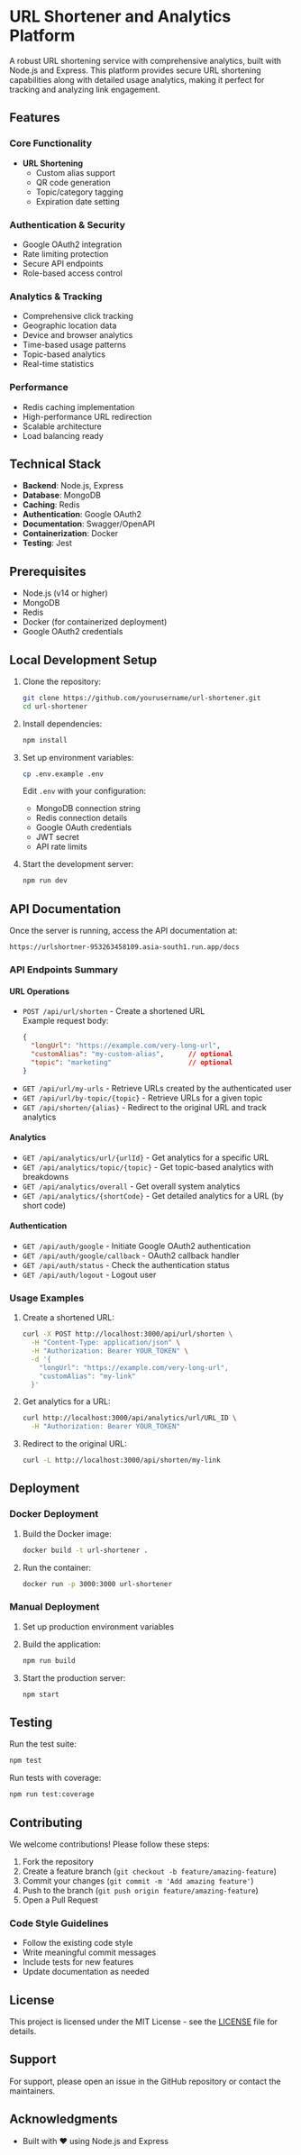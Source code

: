 # URL Shortener and Analytics Platform

A robust URL shortening service with comprehensive analytics, built with Node.js and Express. This platform provides secure URL shortening capabilities along with detailed usage analytics, making it perfect for tracking and analyzing link engagement.

## Features

### Core Functionality
- **URL Shortening**
  - Custom alias support
  - QR code generation
  - Topic/category tagging
  - Expiration date setting

### Authentication & Security
- Google OAuth2 integration
- Rate limiting protection
- Secure API endpoints
- Role-based access control

### Analytics & Tracking
- Comprehensive click tracking
- Geographic location data
- Device and browser analytics
- Time-based usage patterns
- Topic-based analytics
- Real-time statistics

### Performance
- Redis caching implementation
- High-performance URL redirection
- Scalable architecture
- Load balancing ready

## Technical Stack

- **Backend**: Node.js, Express
- **Database**: MongoDB
- **Caching**: Redis
- **Authentication**: Google OAuth2
- **Documentation**: Swagger/OpenAPI
- **Containerization**: Docker
- **Testing**: Jest

## Prerequisites

- Node.js (v14 or higher)
- MongoDB
- Redis
- Docker (for containerized deployment)
- Google OAuth2 credentials

## Local Development Setup

1. Clone the repository:
   ```bash
   git clone https://github.com/yourusername/url-shortener.git
   cd url-shortener
   ```

2. Install dependencies:
   ```bash
   npm install
   ```

3. Set up environment variables:
   ```bash
   cp .env.example .env
   ```
   Edit `.env` with your configuration:
   - MongoDB connection string
   - Redis connection details
   - Google OAuth credentials
   - JWT secret
   - API rate limits

4. Start the development server:
   ```bash
   npm run dev
   ```

## API Documentation

Once the server is running, access the API documentation at:
```
https://urlshortner-953263458109.asia-south1.run.app/docs
```

### API Endpoints Summary

#### URL Operations
- `POST /api/url/shorten` - Create a shortened URL  
  Example request body:
  ```json
  {
    "longUrl": "https://example.com/very-long-url",
    "customAlias": "my-custom-alias",      // optional
    "topic": "marketing"                   // optional
  }
  ```
- `GET /api/url/my-urls` - Retrieve URLs created by the authenticated user
- `GET /api/url/by-topic/{topic}` - Retrieve URLs for a given topic
- `GET /api/shorten/{alias}` - Redirect to the original URL and track analytics

#### Analytics
- `GET /api/analytics/url/{urlId}` - Get analytics for a specific URL
- `GET /api/analytics/topic/{topic}` - Get topic-based analytics with breakdowns
- `GET /api/analytics/overall` - Get overall system analytics
- `GET /api/analytics/{shortCode}` - Get detailed analytics for a URL (by short code)

#### Authentication
- `GET /api/auth/google` - Initiate Google OAuth2 authentication
- `GET /api/auth/google/callback` - OAuth2 callback handler
- `GET /api/auth/status` - Check the authentication status
- `GET /api/auth/logout` - Logout user

### Usage Examples

1. Create a shortened URL:
   ```bash
   curl -X POST http://localhost:3000/api/url/shorten \
     -H "Content-Type: application/json" \
     -H "Authorization: Bearer YOUR_TOKEN" \
     -d '{
       "longUrl": "https://example.com/very-long-url",
       "customAlias": "my-link"
     }'
   ```

2. Get analytics for a URL:
   ```bash
   curl http://localhost:3000/api/analytics/url/URL_ID \
     -H "Authorization: Bearer YOUR_TOKEN"
   ```

3. Redirect to the original URL:
   ```bash
   curl -L http://localhost:3000/api/shorten/my-link
   ```

## Deployment

### Docker Deployment

1. Build the Docker image:
   ```bash
   docker build -t url-shortener .
   ```

2. Run the container:
   ```bash
   docker run -p 3000:3000 url-shortener
   ```

### Manual Deployment

1. Set up production environment variables
2. Build the application:
   ```bash
   npm run build
   ```

3. Start the production server:
   ```bash
   npm start
   ```

## Testing

Run the test suite:
```bash
npm test
```

Run tests with coverage:
```bash
npm run test:coverage
```

## Contributing

We welcome contributions! Please follow these steps:

1. Fork the repository
2. Create a feature branch (`git checkout -b feature/amazing-feature`)
3. Commit your changes (`git commit -m 'Add amazing feature'`)
4. Push to the branch (`git push origin feature/amazing-feature`)
5. Open a Pull Request

### Code Style Guidelines

- Follow the existing code style
- Write meaningful commit messages
- Include tests for new features
- Update documentation as needed

## License

This project is licensed under the MIT License - see the [LICENSE](LICENSE) file for details.

## Support

For support, please open an issue in the GitHub repository or contact the maintainers.

## Acknowledgments

- Built with ❤️ using Node.js and Express
